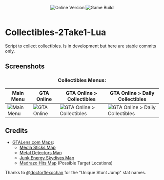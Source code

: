 <p align="center">
  <img src="https://img.shields.io/badge/Online_Version-1.69-green" alt="Online Version">
  <img src="https://img.shields.io/badge/Game_Build-3274-green" alt="Game Build">
  <br><br>
</p>

# Collectibles-2Take1-Lua

Script to collect collectibles. Is in development but here are stable commits only.

## Screenshots

### <div align="center">Collectibles Menus:</div>

| Main Menu | GTA Online | GTA Online > Collectibles | GTA Online > Daily Collectibles |
| --------- | ---------- | -----------------------------------------------| -----------------------------------------------|
| ![Main Menu](https://github.com/user-attachments/assets/a8b11b2c-e95a-4392-9c3d-62dfdbd3d953) | ![GTA Online](https://github.com/user-attachments/assets/f035ba9a-e4f0-41af-a16a-ed00aac5301b) | ![GTA Online > Collectibles](https://github.com/user-attachments/assets/62050320-d9fc-446d-aa44-abc8d6445a04) | ![GTA Online > Daily Collectibles](https://github.com/user-attachments/assets/b46896c8-86be-4016-b3aa-bb93c7a1dc81) |

## Credits

- [GTALens.com Maps](https://gtalens.com/map):
  - [Media Sticks Map](https://gtalens.com/map/media-sticks)
  - [Metal Detectors Map](https://gtalens.com/map/metal-detectors)
  - [Junk Energy Skydives Map](https://gtalens.com/map/junk-energy-skydives)
  - [Madrazo Hits Map](https://gtalens.com/map/madrazo-hits) (Possible Target Locations)

Thanks to [@doctorflexochan](https://github.com/doctorflexochan) for the "Unique Stunt Jump" stat names.
